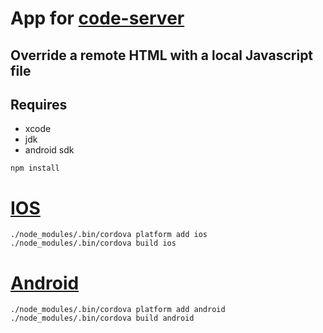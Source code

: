 # App for [code-server](https://github.com/cdr/code-server)

## Override a remote HTML with a local Javascript file

## Requires
+ xcode
+ jdk
+ android sdk
```
npm install
```
# [IOS](./doc/ios.md)
```
./node_modules/.bin/cordova platform add ios
./node_modules/.bin/cordova build ios

```

# [Android](./doc/android.md)
```
./node_modules/.bin/cordova platform add android
./node_modules/.bin/cordova build android
```


